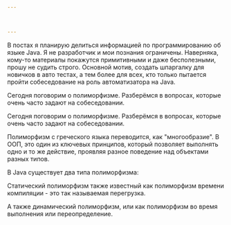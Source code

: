 ```yaml
---



---
```


В постах я планирую делиться информацией по программированию об языке Java. Я не разработчик и мои познания ограничены. Наверняка, кому-то материалы покажутся примитивными и даже бесполезными, прошу не судить строго. Основной мотив, создать шпаргалку для новичков в авто тестах, а тем более для всех, кто только пытается пройти собеседование на роль автоматизатора на Java.

Сегодня поговорим о полиморфизме. Разберёмся в вопросах, которые очень часто задают на собеседовании.

Сегодня поговорим о полиморфизме. Разберёмся в вопросах, которые очень часто задают на собеседовании.

Полиморфизм с греческого языка переводится, как "многообразие". В ООП, это один из ключевых принципов, который позволяет выполнять одно и то же действие, проявляя разное поведение над объектами разных типов.

В Java существует два типа полиморфизма:

Статический полиморфизм также известный как полиморфизм времени компиляции - это так называемая перегрузка.

А также динамический полиморфизм, или как полиморфизм во время выполнения или переопределение.